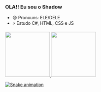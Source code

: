 ### OLA!! Eu sou o Shadow


- 😄 Pronouns: ELE/DELE
- ⚡ Estudo C#, HTML, CSS e JS

<div>
  <a href="https://github.com/1SHAD0W1">
  <img height="145m" src="https://github-readme-stats.vercel.app/api?username=1SHAD0W1&show_icons=true&theme=midnight-purple&include_all_commits=true&count_private=true"/>
  <img height="145m" src="https://github-readme-stats.vercel.app/api/top-langs/?username=1SHAD0W1&layout=compact&langs_count=7&theme=midnight-purple"/>
</div>
  

 ![Snake animation](https://github.com/1SHAD0W1/blob/output/github-contribution-grid-snake.svg)



